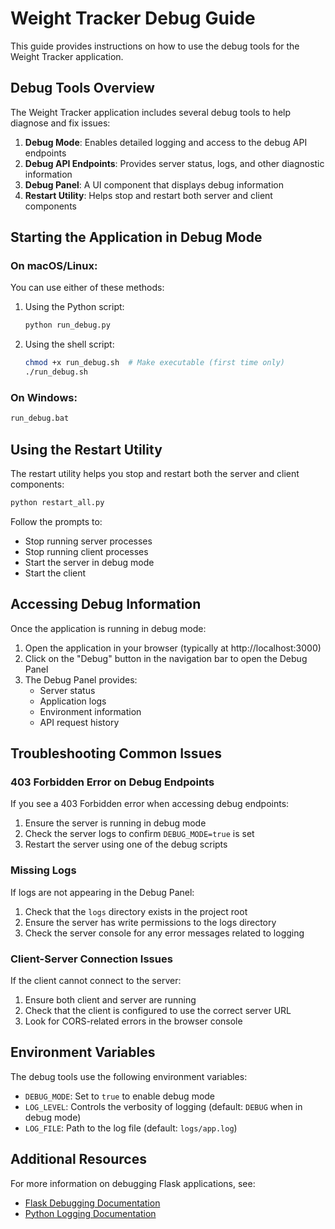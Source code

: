 # Weight Tracker Debug Guide

This guide provides instructions on how to use the debug tools for the Weight Tracker application.

## Debug Tools Overview

The Weight Tracker application includes several debug tools to help diagnose and fix issues:

1. **Debug Mode**: Enables detailed logging and access to the debug API endpoints
2. **Debug API Endpoints**: Provides server status, logs, and other diagnostic information
3. **Debug Panel**: A UI component that displays debug information
4. **Restart Utility**: Helps stop and restart both server and client components

## Starting the Application in Debug Mode

### On macOS/Linux:

You can use either of these methods:

1. Using the Python script:
   ```bash
   python run_debug.py
   ```

2. Using the shell script:
   ```bash
   chmod +x run_debug.sh  # Make executable (first time only)
   ./run_debug.sh
   ```

### On Windows:

```cmd
run_debug.bat
```

## Using the Restart Utility

The restart utility helps you stop and restart both the server and client components:

```bash
python restart_all.py
```

Follow the prompts to:
- Stop running server processes
- Stop running client processes
- Start the server in debug mode
- Start the client

## Accessing Debug Information

Once the application is running in debug mode:

1. Open the application in your browser (typically at http://localhost:3000)
2. Click on the "Debug" button in the navigation bar to open the Debug Panel
3. The Debug Panel provides:
   - Server status
   - Application logs
   - Environment information
   - API request history

## Troubleshooting Common Issues

### 403 Forbidden Error on Debug Endpoints

If you see a 403 Forbidden error when accessing debug endpoints:

1. Ensure the server is running in debug mode
2. Check the server logs to confirm `DEBUG_MODE=true` is set
3. Restart the server using one of the debug scripts

### Missing Logs

If logs are not appearing in the Debug Panel:

1. Check that the `logs` directory exists in the project root
2. Ensure the server has write permissions to the logs directory
3. Check the server console for any error messages related to logging

### Client-Server Connection Issues

If the client cannot connect to the server:

1. Ensure both client and server are running
2. Check that the client is configured to use the correct server URL
3. Look for CORS-related errors in the browser console

## Environment Variables

The debug tools use the following environment variables:

- `DEBUG_MODE`: Set to `true` to enable debug mode
- `LOG_LEVEL`: Controls the verbosity of logging (default: `DEBUG` when in debug mode)
- `LOG_FILE`: Path to the log file (default: `logs/app.log`)

## Additional Resources

For more information on debugging Flask applications, see:
- [Flask Debugging Documentation](https://flask.palletsprojects.com/en/2.3.x/debugging/)
- [Python Logging Documentation](https://docs.python.org/3/library/logging.html) 